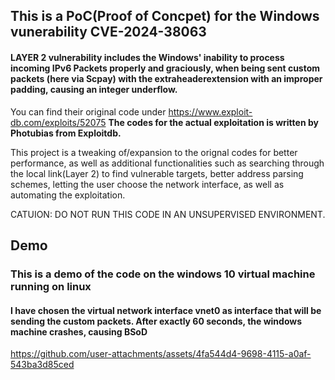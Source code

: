 <h2>This is a PoC(Proof of Concpet) for the Windows vunerability CVE-2024-38063</h2><h4> LAYER 2  vulnerability includes the Windows' inability to process incoming IPv6 Packets properly and graciously, when being sent custom packets (here via Scpay) with the extraheaderextension with an improper padding, causing an integer underflow.</h4>



You can find their original code under https://www.exploit-db.com/exploits/52075
**The codes for the actual exploitation is written by Photubias from Exploitdb.**



This project is a tweaking of/expansion to the orignal codes for better performance, as well as additional functionalities such as searching through the local link(Layer 2) to find vulnerable targets, better address parsing schemes, letting the user choose the network interface, as well as automating the exploitation.



CATUION: DO NOT RUN THIS CODE IN AN UNSUPERVISED ENVIRONMENT. 

<h2>Demo</h2>
<h3>This is a demo of the code on the windows 10 virtual machine running on linux</h3>
<h4>I have chosen the virtual network interface vnet0 as interface that will be sending the custom packets. After exactly 60 seconds, the windows machine crashes, causing BSoD</h4>


https://github.com/user-attachments/assets/4fa544d4-9698-4115-a0af-543ba3d85ced

